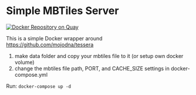 # Simple MBTiles Server

[![Docker Repository on Quay](https://quay.io/repository/maphubs/simple-mbtiles-server/status "Docker Repository on Quay")](https://quay.io/repository/maphubs/simple-mbtiles-server)

This is a simple Docker wrapper around https://github.com/mojodna/tessera

1. make data folder and copy your mbtiles file to it (or setup own docker volume)
2. change the mbtiles file path, PORT, and CACHE_SIZE settings in docker-compose.yml

Run: `docker-compose up -d`

